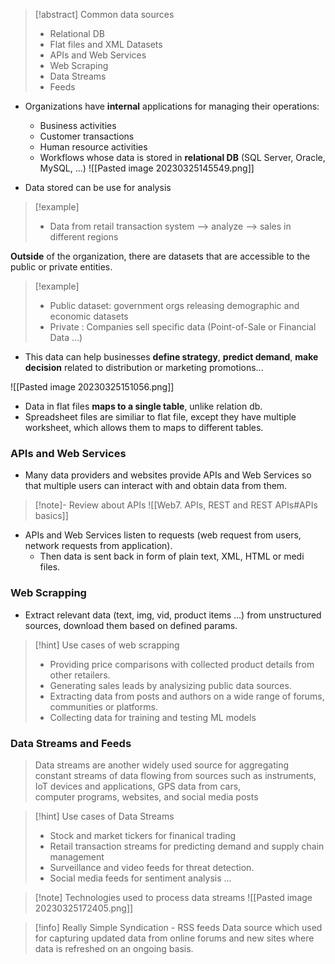 > [!abstract] Common data sources 
> * Relational DB
> * Flat files and XML Datasets
> * APIs and Web Services
> * Web Scraping
> * Data Streams
> * Feeds

* Organizations have **internal** applications for managing their operations:
	* Business activities
	* Customer transactions
	* Human resource activities
	* Workflows
whose data is stored in **relational DB** (SQL Server,  Oracle, MySQL, ...)
![[Pasted image 20230325145549.png]]

* Data stored can be use for analysis
> [!example] 
>* Data from retail transaction system --> analyze --> sales in different regions

**Outside** of the organization, there are datasets that are accessible to the public or private entities.
> [!example] 
>* Public dataset: government orgs releasing demographic and economic datasets
>* Private : Companies sell specific data (Point-of-Sale or Financial Data ...)

* This data can help businesses **define strategy**, **predict demand**, **make decision** related to distribution or marketing promotions...

![[Pasted image 20230325151056.png]]

* Data in flat files **maps to a single table**, unlike relation db.
* Spreadsheet files are similiar to flat file, except they have multiple worksheet, which allows them to maps to different tables.

### APIs and Web Services
* Many data providers and websites provide APIs and Web Services so that multiple users can interact with and obtain data from them.
> [!note]- Review about APIs
> ![[Web7. APIs, REST and REST APIs#APIs basics]]

* APIs and Web Services listen to requests (web request from users, network requests from application).
	* Then data is sent back in form of plain text, XML, HTML or medi files.

### Web Scrapping
* Extract relevant data (text, img, vid, product items ...) from unstructured sources, download them based on defined params.

> [!hint] Use cases of web scrapping
> * Providing price comparisons with collected product details from other retailers.
> * Generating sales leads by analysizing public data sources.
> * Extracting data from posts and authors on a wide range of forums, communities or platforms.
> * Collecting data for training and testing ML models

### Data Streams and Feeds
> Data streams are another widely used source for aggregating constant streams of data flowing from sources such as instruments, IoT devices and applications, GPS data from cars, computer programs, websites, and social media posts

> [!hint] Use cases of Data Streams
> * Stock and market tickers for finanical trading
> * Retail transaction streams for predicting demand and supply chain management
> * Surveillance and video feeds for threat detection.
> * Social media feeds for sentiment analysis ...

> [!note] Technologies used to process data streams
> ![[Pasted image 20230325172405.png]]

> [!info] Really Simple Syndication - RSS feeds
> Data source which used for capturing updated data from online forums and new sites where data is refreshed on an ongoing basis.
